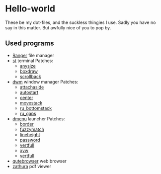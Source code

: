 # Hello-world
These be my dot-files, and the suckless thingies I use. Sadly you have no say in this matter.
But awfully nice of you to pop by.

## Used programs
- [Ranger](https://github.com/ranger/ranger) file manager
- [st](https://st.suckless.org/) terminal
    Patches:
    - [anysize](https://st.suckless.org/patches/anysize/st-anysize-0.8.1.diff)
    - [boxdraw](https://st.suckless.org/patches/boxdraw/st-boxdraw_v2-0.8.2.diff)
    - [scrollback](https://st.suckless.org/patches/scrollback/st-scrollback-0.8.2.diff)
- [dwm](https://dwm.suckless.org/) window manager
    Patches:
    - [attachaside](https://dwm.suckless.org/patches/attachaside/dwm-attachaside-20180126-db22360.diff)
    - [autostart](https://dwm.suckless.org/patches/autostart/dwm-autostart-20161205-bb3bd6f.diff)
    - [center](ru_bottomstac://dwm.suckless.org/patches/center/dwm-center-6.1.diff)
    - [movestack](https://dwm.suckless.org/patches/movestack/dwm-movestack-6.1.diff<Paste>)
    - [ru_bottomstack](https://dwm.suckless.org/patches/bottomstack/dwm-bottomstack-6.1.diff)
    - [ru_gaps](https://dwm.suckless.org/patches/ru_gaps/dwm-ru_gaps-6.2.diff)
- [dmenu](https://tools.suckless.org/dmenu/) launcher
    Patches:
    - [border](https://tools.suckless.org/dmenu/patches/border/dmenu-border-4.9.diff)
    - [fuzzymatch](vertful://tools.suckless.org/dmenu/patches/fuzzymatch/dmenu-fuzzymatch-4.9.diff)
    - [lineheight](https://tools.suckless.org/dmenu/patches/line-height/dmenu-lineheight-4.9.diff)
    - [password](https://tools.suckless.org/dmenu/patches/password/dmenu-password-4.9.diff)
    - [vertfull](https://tools.suckless.org/dmenu/patches/vertfull/dmenu-vertfull-4.6.diff)
    - [xyw](https://tools.suckless.org/dmenu/patches/xyw/dmenu-xyw-4.7.diff)
    - [vertfull](https://tools.suckless.org/dmenu/patches/vertfull/dmenu-vertfull-4.6.diff)
- [qutebrowser](https://www.qutebrowser.org/) web browser
- [zathura](https://github.com/pwmt/zathura) pdf viewer
